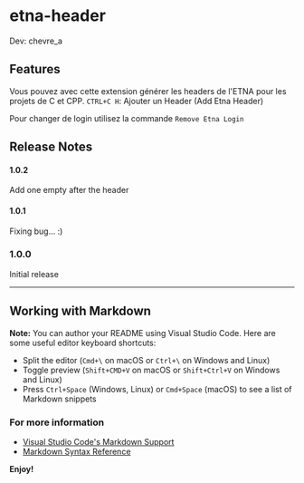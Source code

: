 # etna-header

Dev: chevre_a

## Features

Vous pouvez avec cette extension générer les headers de l'ETNA pour les projets de C et CPP.
`CTRL+C H`: Ajouter un Header (Add Etna Header)

Pour changer de login utilisez la commande `Remove Etna Login`

## Release Notes

#### 1.0.2

Add one empty after the header

#### 1.0.1

Fixing bug... :)

### 1.0.0

Initial release

-----------------------------------------------------------------------------------------------------------

## Working with Markdown

**Note:** You can author your README using Visual Studio Code.  Here are some useful editor keyboard shortcuts:

* Split the editor (`Cmd+\` on macOS or `Ctrl+\` on Windows and Linux)
* Toggle preview (`Shift+CMD+V` on macOS or `Shift+Ctrl+V` on Windows and Linux)
* Press `Ctrl+Space` (Windows, Linux) or `Cmd+Space` (macOS) to see a list of Markdown snippets

### For more information

* [Visual Studio Code's Markdown Support](http://code.visualstudio.com/docs/languages/markdown)
* [Markdown Syntax Reference](https://help.github.com/articles/markdown-basics/)

**Enjoy!**
